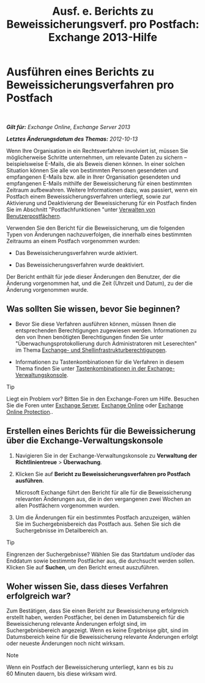 ﻿---
title: 'Ausf. e. Berichts zu Beweissicherungsverf. pro Postfach: Exchange 2013-Hilfe'
TOCTitle: Ausführen eines Berichts zu Beweissicherungsverfahren pro Postfach
ms:assetid: 98c46226-2f48-42c6-a741-34bb5944f519
ms:mtpsurl: https://technet.microsoft.com/de-de/library/JJ150542(v=EXCHG.150)
ms:contentKeyID: 50474878
ms.date: 04/24/2018
mtps_version: v=EXCHG.150
ms.translationtype: HT
---

# Ausführen eines Berichts zu Beweissicherungsverfahren pro Postfach

 

_**Gilt für:** Exchange Online, Exchange Server 2013_

_**Letztes Änderungsdatum des Themas:** 2012-10-13_

Wenn Ihre Organisation in ein Rechtsverfahren involviert ist, müssen Sie möglicherweise Schritte unternehmen, um relevante Daten zu sichern – beispielsweise E-Mails, die als Beweis dienen können. In einer solchen Situation können Sie alle von bestimmten Personen gesendeten und empfangenen E-Mails bzw. alle in Ihrer Organisation gesendeten und empfangenen E-Mails mithilfe der Beweissicherung für einen bestimmten Zeitraum aufbewahren. Weitere Informationen dazu, was passiert, wenn ein Postfach einem Beweissicherungsverfahren unterliegt, sowie zur Aktivierung und Deaktivierung der Beweissicherung für ein Postfach finden Sie im Abschnitt "Postfachfunktionen "unter [Verwalten von Benutzerpostfächern](https://technet.microsoft.com/de-de/library/Bb123809(v=EXCHG.150)).

Verwenden Sie den Bericht für die Beweissicherung, um die folgenden Typen von Änderungen nachzuverfolgen, die innerhalb eines bestimmten Zeitraums an einem Postfach vorgenommen wurden:

  - Das Beweissicherungsverfahren wurde aktiviert.

  - Das Beweissicherungsverfahren wurde deaktiviert.

Der Bericht enthält für jede dieser Änderungen den Benutzer, der die Änderung vorgenommen hat, und die Zeit (Uhrzeit und Datum), zu der die Änderung vorgenommen wurde.

## Was sollten Sie wissen, bevor Sie beginnen?

  - Bevor Sie diese Verfahren ausführen können, müssen Ihnen die entsprechenden Berechtigungen zugewiesen werden. Informationen zu den von Ihnen benötigten Berechtigungen finden Sie unter "Überwachungsprotokollierung durch Administratoren mit Leserechten" im Thema [Exchange- und Shellinfrastrukturberechtigungen](exchange-and-shell-infrastructure-permissions-exchange-2013-help.md).

  - Informationen zu Tastenkombinationen für die Verfahren in diesem Thema finden Sie unter [Tastenkombinationen in der Exchange-Verwaltungskonsole](keyboard-shortcuts-in-the-exchange-admin-center-exchange-online-protection-help.md).


> [!TIP]
> Liegt ein Problem vor? Bitten Sie in den Exchange-Foren um Hilfe. Besuchen Sie die Foren unter <A href="https://go.microsoft.com/fwlink/p/?linkid=60612">Exchange Server</A>, <A href="https://go.microsoft.com/fwlink/p/?linkid=267542">Exchange Online</A> oder <A href="https://go.microsoft.com/fwlink/p/?linkid=285351">Exchange Online Protection</A>..



## Erstellen eines Berichts für die Beweissicherung über die Exchange-Verwaltungskonsole

1.  Navigieren Sie in der Exchange-Verwaltungskonsole zu **Verwaltung der Richtlinientreue** \> **Überwachung**.

2.  Klicken Sie auf **Bericht zu Beweissicherungsverfahren pro Postfach ausführen**.
    
    Microsoft Exchange führt den Bericht für alle für die Beweissicherung relevanten Änderungen aus, die in den vergangenen zwei Wochen an allen Postfächern vorgenommen wurden.

3.  Um die Änderungen für ein bestimmtes Postfach anzuzeigen, wählen Sie im Suchergebnisbereich das Postfach aus. Sehen Sie sich die Suchergebnisse im Detailbereich an.


> [!TIP]
> Eingrenzen der Suchergebnisse? Wählen Sie das Startdatum und/oder das Enddatum sowie bestimmte Postfächer aus, die durchsucht werden sollen. Klicken Sie auf <STRONG>Suchen</STRONG>, um den Bericht erneut auszuführen.



## Woher wissen Sie, dass dieses Verfahren erfolgreich war?

Zum Bestätigen, dass Sie einen Bericht zur Beweissicherung erfolgreich erstellt haben, werden Postfächer, bei denen im Datumsbereich für die Beweissicherung relevante Änderungen erfolgt sind, im Suchergebnisbereich angezeigt. Wenn es keine Ergebnisse gibt, sind im Datumsbereich keine für die Beweissicherung relevante Änderungen erfolgt oder neueste Änderungen noch nicht wirksam.


> [!NOTE]
> Wenn ein Postfach der Beweissicherung unterliegt, kann es bis zu 60&nbsp;Minuten dauern, bis diese wirksam wird.


